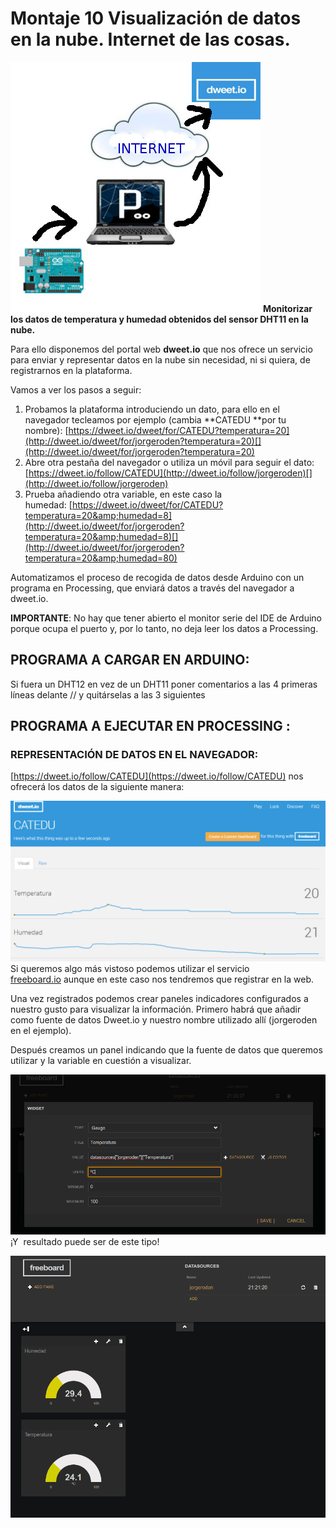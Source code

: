 
# Montaje 10 Visualización de datos en la nube. Internet de las cosas.

![](img/dweetio.png)
**Monitorizar los datos de temperatura y humedad obtenidos del sensor DHT11 en la nube.**

Para ello disponemos del portal web **dweet.io** que nos ofrece un servicio para enviar y representar datos en la nube sin necesidad, ni si quiera, de registrarnos en la plataforma.

Vamos a ver los pasos a seguir:

1. Probamos la plataforma introduciendo un dato, para ello en el navegador tecleamos por ejemplo (cambia **CATEDU **por tu nombre): [https://dweet.io/dweet/for/CATEDU?temperatura=20](http://dweet.io/dweet/for/jorgeroden?temperatura=20)[](http://dweet.io/dweet/for/jorgeroden?temperatura=20)
1. Abre otra pestaña del navegador o utiliza un móvil para seguir el dato: [https://dweet.io/follow/CATEDU](http://dweet.io/follow/jorgeroden)[](http://dweet.io/follow/jorgeroden)
1. Prueba añadiendo otra variable, en este caso la humedad: [https://dweet.io/dweet/for/CATEDU?temperatura=20&amp;humedad=8](http://dweet.io/dweet/for/jorgeroden?temperatura=20&amp;humedad=8)[](http://dweet.io/dweet/for/jorgeroden?temperatura=20&amp;humedad=80)



Automatizamos el proceso de recogida de datos desde Arduino con un programa en Processing, que enviará datos a través del navegador a dweet.io.

**IMPORTANTE**: No hay que tener abierto el monitor serie del IDE de Arduino porque ocupa el puerto y, por lo tanto, no deja leer los datos a Processing.

## PROGRAMA A CARGAR EN ARDUINO:

Si fuera un DHT12 en vez de un DHT11 poner comentarios a las 4 primeras líneas delante // y quitárselas a las 3 siguientes



## PROGRAMA A EJECUTAR EN PROCESSING :

### REPRESENTACIÓN DE DATOS EN EL NAVEGADOR:

[https://dweet.io/follow/CATEDU](https://dweet.io/follow/CATEDU) nos ofrecerá los datos de la siguiente manera:

![](img/2017-10-11_20_55_11-dweet.io_-_Share_your_thing-_like_it_aint_no_thang..png)
Si queremos algo más vistoso podemos utilizar el servicio [freeboard.io](freeboard.io) aunque en este caso nos tendremos que registrar en la web.

Una vez registrados podemos crear paneles indicadores configurados a nuestro gusto para visualizar la información. Primero habrá que añadir como fuente de datos Dweet.io y nuestro nombre utilizado allí (jorgeroden en el ejemplo).

Después creamos un panel indicando que la fuente de datos que queremos utilizar y la variable en cuestión a visualizar. 

![](img/freeb-1.png)
¡Y  resultado puede ser de este tipo!



![](img/freeb-2.png)
